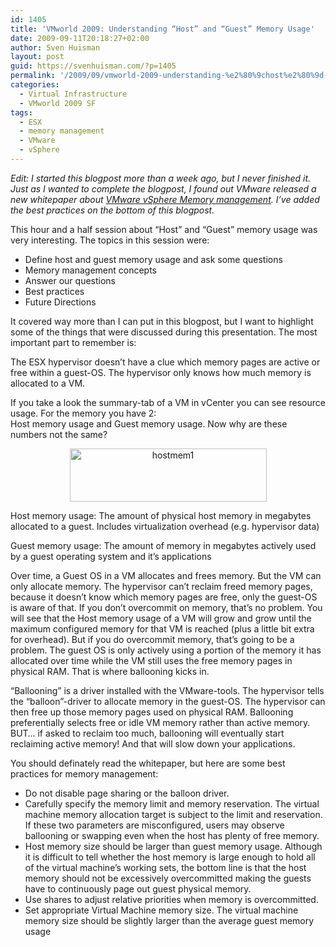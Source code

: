 ```yaml
---
id: 1405
title: 'VMworld 2009: Understanding “Host” and “Guest” Memory Usage'
date: 2009-09-11T20:18:27+02:00
author: Sven Huisman
layout: post
guid: https://svenhuisman.com/?p=1405
permalink: '/2009/09/vmworld-2009-understanding-%e2%80%9chost%e2%80%9d-and-%e2%80%9cguest%e2%80%9d-memory-usage/'
categories:
  - Virtual Infrastructure
  - VMworld 2009 SF
tags:
  - ESX
  - memory management
  - VMware
  - vSphere
---
```

_Edit: I started this blogpost more than a week ago, but I never finished it. Just as I wanted to complete the blogpost, I found out VMware released a new whitepaper about_ <a title="VMware vSphere Memory Management" href="http://www.vmware.com/files/pdf/perf-vsphere-memory_management.pdf" target="_blank"><em>VMware vSphere Memory management</em></a>_. I&#8217;ve added the best practices on the bottom of this blogpost._

This hour and a half session about &#8220;Host&#8221; and &#8220;Guest&#8221; memory usage was very interesting. The topics in this session were:

  * Define host and guest memory usage and ask some questions
  * Memory management concepts
  * Answer our questions
  * Best practices
  * Future Directions

It covered way more than I can put in this blogpost, but I want to highlight some of the things that were discussed during this presentation. The most important part to remember is:

The ESX hypervisor doesn&#8217;t have a clue which memory pages are active or free within a guest-OS. The hypervisor only knows how much memory is allocated to a VM.

<!--more-->

If you take a look the summary-tab of a VM in vCenter you can see resource usage. For the memory you have 2:  
Host memory usage and Guest memory usage. Now why are these numbers not the same?

<p style="text-align: center;">
  <a href="https://svenhuisman.com/wp-content/uploads/2009/09/hostmem1.jpg"><img class="size-full wp-image-1406 aligncenter" title="hostmem1" src="https://svenhuisman.com/wp-content/uploads/2009/09/hostmem1.jpg" alt="hostmem1" width="315" height="85" /></a>
</p>

Host memory usage: The amount of physical host memory in megabytes allocated to a guest. Includes virtualization overhead (e.g. hypervisor data)

Guest memory usage: The amount of memory in megabytes actively used by a guest operating system and it’s applications

Over time, a Guest OS in a VM allocates and frees memory. But the VM can only allocate memory. The hypervisor can&#8217;t reclaim freed memory pages, because it doesn&#8217;t know which memory pages are free, only the guest-OS is aware of that. If you don&#8217;t overcommit on memory, that&#8217;s no problem. You will see that the Host memory usage of a VM will grow and grow until the maximum configured memory for that VM is reached (plus a little bit extra for overhead). But if you do overcommit memory, that&#8217;s going to be a problem. The guest OS is only actively using a portion of the memory it has allocated over time while the VM still uses the free memory pages in physical RAM. That is where ballooning kicks in.

&#8220;Ballooning&#8221; is a driver installed with the VMware-tools. The hypervisor tells the &#8220;balloon&#8221;-driver to allocate memory in the guest-OS. The hypervisor can then free up those memory pages used on physical RAM. Ballooning preferentially selects free or idle VM memory rather than active memory. BUT… if asked to reclaim too much, ballooning will eventually start reclaiming active memory! And that will slow down your applications.

You should definately read the whitepaper, but here are some best practices for memory management:

  * Do not disable page sharing or the balloon driver.
  * Carefully specify the memory limit and memory reservation. The virtual machine memory allocation target is subject to the limit and reservation. If these two parameters are misconfigured, users may observe ballooning or swapping even when the host has plenty of free memory.
  * Host memory size should be larger than guest memory usage. Although it is difficult to tell whether the host memory is large enough to hold all of the virtual machine’s working sets, the bottom line is that the host memory should not be excessively overcommitted making the guests have to continuously page out guest physical memory.
  * Use shares to adjust relative priorities when memory is overcommitted.
  * Set appropriate Virtual Machine memory size. The virtual machine memory size should be slightly larger than the average guest memory usage